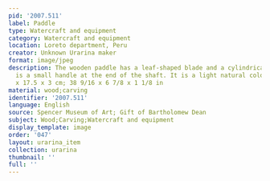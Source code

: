 ```yaml
---
pid: '2007.511'
label: Paddle
type: Watercraft and equipment
category: Watercraft and equipment
location: Loreto department, Peru
creator: Unknown Urarina maker
format: image/jpeg
description: The wooden paddle has a leaf-shaped blade and a cylindrical shaft. There
  is a small handle at the end of the shaft. It is a light natural color. Late 1800s-2002.98
  x 17.5 x 3 cm; 38 9/16 x 6 7/8 x 1 1/8 in
material: wood;carving
identifier: '2007.511'
language: English
source: Spencer Museum of Art; Gift of Bartholomew Dean
subject: Wood;Carving;Watercraft and equipment
display_template: image
order: '047'
layout: urarina_item
collection: urarina
thumbnail: ''
full: ''
---
```

